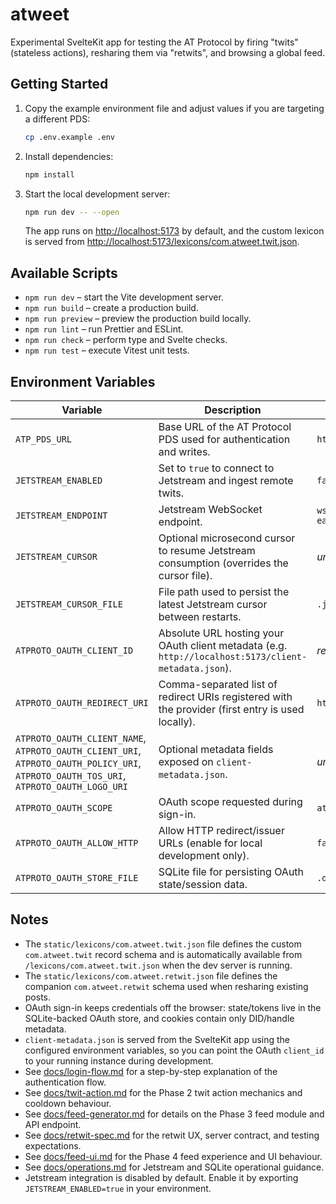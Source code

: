 # atweet

Experimental SvelteKit app for testing the AT Protocol by firing "twits" (stateless actions), resharing them via "retwits", and browsing a global feed.

## Getting Started

1. Copy the example environment file and adjust values if you are targeting a different PDS:
   ```sh
   cp .env.example .env
   ```
2. Install dependencies:
   ```sh
   npm install
   ```
3. Start the local development server:
   ```sh
   npm run dev -- --open
   ```
   The app runs on <http://localhost:5173> by default, and the custom lexicon is served from <http://localhost:5173/lexicons/com.atweet.twit.json>.

## Available Scripts

- `npm run dev` – start the Vite development server.
- `npm run build` – create a production build.
- `npm run preview` – preview the production build locally.
- `npm run lint` – run Prettier and ESLint.
- `npm run check` – perform type and Svelte checks.
- `npm run test` – execute Vitest unit tests.

## Environment Variables

| Variable                | Description                                                                                  | Default                                            |
|-------------------------|----------------------------------------------------------------------------------------------|----------------------------------------------------|
| `ATP_PDS_URL`           | Base URL of the AT Protocol PDS used for authentication and writes.                          | `https://bsky.social`                              |
| `JETSTREAM_ENABLED`     | Set to `true` to connect to Jetstream and ingest remote twits.                               | `false`                                            |
| `JETSTREAM_ENDPOINT`    | Jetstream WebSocket endpoint.                                                                | `wss://jetstream1.us-east.bsky.network/subscribe`  |
| `JETSTREAM_CURSOR`      | Optional microsecond cursor to resume Jetstream consumption (overrides the cursor file).     | _unset_                                            |
| `JETSTREAM_CURSOR_FILE` | File path used to persist the latest Jetstream cursor between restarts.                      | `.jetstream-cursor`                                |
| `ATPROTO_OAUTH_CLIENT_ID` | Absolute URL hosting your OAuth client metadata (e.g. `http://localhost:5173/client-metadata.json`). | _required_ |
| `ATPROTO_OAUTH_REDIRECT_URI` | Comma-separated list of redirect URIs registered with the provider (first entry is used locally). | `http://localhost:5173/auth/callback` |
| `ATPROTO_OAUTH_CLIENT_NAME`, `ATPROTO_OAUTH_CLIENT_URI`, `ATPROTO_OAUTH_POLICY_URI`, `ATPROTO_OAUTH_TOS_URI`, `ATPROTO_OAUTH_LOGO_URI` | Optional metadata fields exposed on `client-metadata.json`. | _unset_ |
| `ATPROTO_OAUTH_SCOPE`   | OAuth scope requested during sign-in.                                                        | `atproto transition:generic`                       |
| `ATPROTO_OAUTH_ALLOW_HTTP` | Allow HTTP redirect/issuer URLs (enable for local development only).                     | `false`                                            |
| `ATPROTO_OAUTH_STORE_FILE` | SQLite file for persisting OAuth state/session data.                                      | `.data/oauth-store.sqlite`                         |

## Notes

- The `static/lexicons/com.atweet.twit.json` file defines the custom `com.atweet.twit` record schema and is automatically available from `/lexicons/com.atweet.twit.json` when the dev server is running.
- The `static/lexicons/com.atweet.retwit.json` file defines the companion `com.atweet.retwit` schema used when resharing existing posts.
- OAuth sign-in keeps credentials off the browser: state/tokens live in the SQLite-backed OAuth store, and cookies contain only DID/handle metadata.
- `client-metadata.json` is served from the SvelteKit app using the configured environment variables, so you can point the OAuth `client_id` to your running instance during development.
- See [docs/login-flow.md](docs/login-flow.md) for a step-by-step explanation of the authentication flow.
- See [docs/twit-action.md](docs/twit-action.md) for the Phase 2 twit action mechanics and cooldown behaviour.
- See [docs/feed-generator.md](docs/feed-generator.md) for details on the Phase 3 feed module and API endpoint.
- See [docs/retwit-spec.md](docs/retwit-spec.md) for the retwit UX, server contract, and testing expectations.
- See [docs/feed-ui.md](docs/feed-ui.md) for the Phase 4 feed experience and UI behaviour.
- See [docs/operations.md](docs/operations.md) for Jetstream and SQLite operational guidance.
- Jetstream integration is disabled by default. Enable it by exporting `JETSTREAM_ENABLED=true` in your environment.
